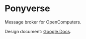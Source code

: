# Ponyverse

Message broker for OpenComputers.

Design document: [Google.Docs](https://docs.google.com/document/d/1RYuytEaUmkomfjNSeNSq1BnJu0rWJfIbcIZYIQ_A2qI/edit?usp=sharing).
